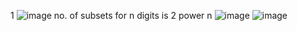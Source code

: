 1
![image](https://user-images.githubusercontent.com/96529109/216243459-5d5d9e13-e710-4409-a630-80887a18ff77.png)
no. of subsets for n digits is 2 power n
![image](https://user-images.githubusercontent.com/96529109/216243576-671c9656-eeff-47e5-9d07-c16b4c696c47.png)
![image](https://user-images.githubusercontent.com/96529109/216243632-423bbeef-ee34-425a-b244-506376dedcad.png)
